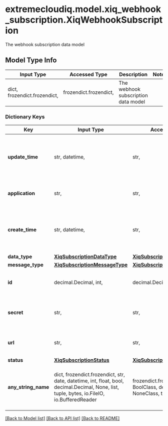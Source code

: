 # extremecloudiq.model.xiq_webhook_subscription.XiqWebhookSubscription

The webhook subscription data model

## Model Type Info
Input Type | Accessed Type | Description | Notes
------------ | ------------- | ------------- | -------------
dict, frozendict.frozendict,  | frozendict.frozendict,  | The webhook subscription data model | 

### Dictionary Keys
Key | Input Type | Accessed Type | Description | Notes
------------ | ------------- | ------------- | ------------- | -------------
**update_time** | str, datetime,  | str,  | The last update time | value must conform to RFC-3339 date-time
**application** | str,  | str,  | The external application name. | 
**create_time** | str, datetime,  | str,  | The create time | value must conform to RFC-3339 date-time
**data_type** | [**XiqSubscriptionDataType**](XiqSubscriptionDataType.md) | [**XiqSubscriptionDataType**](XiqSubscriptionDataType.md) |  | 
**message_type** | [**XiqSubscriptionMessageType**](XiqSubscriptionMessageType.md) | [**XiqSubscriptionMessageType**](XiqSubscriptionMessageType.md) |  | 
**id** | decimal.Decimal, int,  | decimal.Decimal,  | The unique identifier | value must be a 64 bit integer
**secret** | str,  | str,  | The basic auth secret for the webhook endpoint. | 
**url** | str,  | str,  | The webhook endpoint URL. | 
**status** | [**XiqSubscriptionStatus**](XiqSubscriptionStatus.md) | [**XiqSubscriptionStatus**](XiqSubscriptionStatus.md) |  | 
**any_string_name** | dict, frozendict.frozendict, str, date, datetime, int, float, bool, decimal.Decimal, None, list, tuple, bytes, io.FileIO, io.BufferedReader | frozendict.frozendict, str, BoolClass, decimal.Decimal, NoneClass, tuple, bytes, FileIO | any string name can be used but the value must be the correct type | [optional]

[[Back to Model list]](../../README.md#documentation-for-models) [[Back to API list]](../../README.md#documentation-for-api-endpoints) [[Back to README]](../../README.md)

